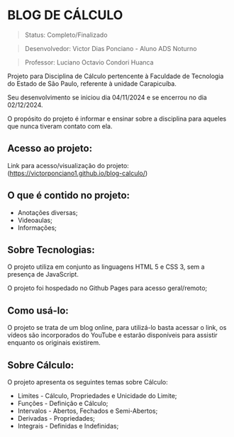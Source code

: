 # BLOG DE CÁLCULO

> Status: Completo/Finalizado

> Desenvolvedor: Victor Dias Ponciano - Aluno ADS Noturno

> Professor: Luciano Octavio Condori Huanca

Projeto para Disciplina de Cálculo pertencente à Faculdade de Tecnologia do Estado de São Paulo, referente à unidade Carapicuíba. 

Seu desenvolvimento se iniciou dia 04/11/2024 e se encerrou no dia 02/12/2024.

O propósito do projeto é informar e ensinar sobre a disciplina para aqueles que nunca tiveram contato com ela.

## Acesso ao projeto:

Link para acesso/visualização do projeto: (https://victorponciano1.github.io/blog-calculo/)

## O que é contido no projeto:

+ Anotações diversas;
+ Videoaulas;
+ Informações;

## Sobre Tecnologias:

O projeto utiliza em conjunto as linguagens HTML 5 e CSS 3, sem a presença de JavaScript.

O projeto foi hospedado no Github Pages para acesso geral/remoto;

## Como usá-lo:

O projeto se trata de um blog online, para utilizá-lo basta acessar o link, os vídeos são incorporados do YouTube e estarão disponíveis para assistir enquanto os originais existirem.

## Sobre Cálculo:

O projeto apresenta os seguintes temas sobre Cálculo:

+ Limites - Cálculo, Propriedades e Unicidade do Limite;
+ Funções - Definição e Cálculo;
+ Intervalos - Abertos, Fechados e Semi-Abertos;
+ Derivadas - Propriedades;
+ Integrais - Definidas e Indefinidas;
